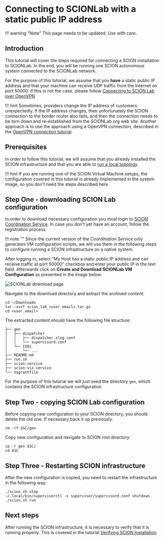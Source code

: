 # Connecting to SCIONLab with a static public IP address

!!! warning "Note"
    This page needs to be updated. Use with care.

## Introduction

This tutorial will cover the steps required for connecting a SCION installation to SCIONLab. In the end, you will be running one SCION autonomous system connected to the SCIONLab network.

For the purpose of this tutorial, we assume that you **have** a static public IP address and that your machine can receive UDP traffic from the Internet on port 50000. If this is not the case, please follow [Connecting to SCION Lab over OpenVPN](/general_scion_configuration/vpn_setup/)

!!! hint
    Sometimes, providers change the IP address of customers unexpectedly. If the IP address changes, then unfortunately the SCION connection to the border router also fails, and then the connection needs to be torn down and re-established from the SCIONLab.org web site. Another approach is to use the approach using a OpenVPN connection, described in the [OpenVPN connection tutorial](/general_scion_configuration/vpn_setup/).

## Prerequisites

In order to follow this tutorial, we will assume that you already installed the SCION infrastructure and that you are able to [run a local topology](/general_scion_configuration/local_top/).

!!! hint
    If you are running one of the SCION Virtual Machine setups, the configuration covered in this tutorial is already implemented in the system image, so you don't need the steps described here.

## Step One - downloading SCION Lab configuration

In order to download necessary configuration you must login to [SCION Coordination Service](https://www.scionlab.org/). In case you don't yet have an account, follow the registration process.

!!! note ""
    Since the current version of the *Coordination Service* only generates VM configuration scripts, we will use them in the following steps to configure running a SCION infrastructure on a native system.

After logging in, select "My Host has a static public IP address and can receive traffic at port 50000" checkbox and enter your public IP in the text field. Afterwards click on **Create and Download SCIONLab VM Configuration** as presented in the image below:

![SCIONLab download page](/images/scionlab_download_vm_static_ip_setup.png)

Navigate to the download directory and extract the archived content:

```shell
cd ~/Downloads
tar -xvzf scion_lab_<user_email>.tar.gz
cd <user_email>
```

The extracted content should have the following file structure:

```
├── gen
│   ├── dispatcher
│   │   ├── dispatcher.zlog.conf
│   │   └── supervisord.conf
│   └── ISD1
│       └── ...
├── README.md
├── run.sh
├── scion.service
├── scion-viz.service
└── Vagrantfile

```

For the purpose of this tutorial we will just need the directory `gen`, which contains the SCION infrastructure configuration.

## Step Two - copying SCION Lab configuration

Before copying new configuration to your SCION directory, you should delete the old one. If necessary back it up previously.

```shell
rm -rf $SC/gen
```

Copy new configuration and navigate to SCION root directory:

```shell
cp -r gen $SC/
cd $SC
```

## Step Three - Restarting SCION infrastructure

After the new configuration is copied, you need to restart the infrastructure in the following way:

```shell
./scion.sh stop
~/.local/bin/supervisorctl -c supervisor/supervisord.conf shutdown
./scion.sh run
```

## Next steps

After running the SCION infrastructure, it is necessary to verify that it is running properly. This is covered in the tutorial [Verifying SCION Installation](/general_scion_configuration/verifying_scion_installation/).
